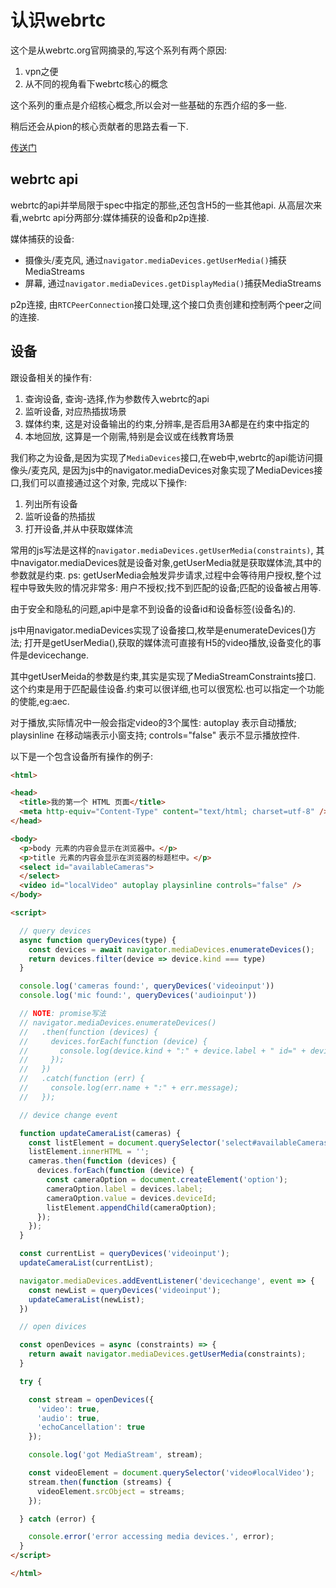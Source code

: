 # 认识webrtc

这个是从webrtc.org官网摘录的,写这个系列有两个原因:

1. vpn之便
2. 从不同的视角看下webrtc核心的概念

这个系列的重点是介绍核心概念,所以会对一些基础的东西介绍的多一些.

稍后还会从pion的核心贡献者的思路去看一下.

[传送门](https://webrtc.org/getting-started/overview)

## webrtc api

webrtc的api并举局限于spec中指定的那些,还包含H5的一些其他api.
从高层次来看,webrtc api分两部分:媒体捕获的设备和p2p连接.

媒体捕获的设备:

- 摄像头/麦克风, 通过`navigator.mediaDevices.getUserMedia()`捕获MediaStreams
- 屏幕, 通过`navigator.mediaDevices.getDisplayMedia()`捕获MediaStreams

p2p连接, 由`RTCPeerConnection`接口处理,这个接口负责创建和控制两个peer之间的连接.

## 设备

跟设备相关的操作有:

1. 查询设备, 查询-选择,作为参数传入webrtc的api
2. 监听设备, 对应热插拔场景
3. 媒体约束, 这是对设备输出的约束,分辨率,是否启用3A都是在约束中指定的
4. 本地回放, 这算是一个刚需,特别是会议或在线教育场景

我们称之为设备,是因为实现了`MediaDevices`接口,在web中,webrtc的api能访问摄像头/麦克风,
是因为js中的navigator.mediaDevices对象实现了MediaDevices接口,我们可以直接通过这个对象,
完成以下操作:

1. 列出所有设备
2. 监听设备的热插拔
3. 打开设备,并从中获取媒体流

常用的js写法是这样的`navigator.mediaDevices.getUserMedia(constraints)`,
其中navigator.mediaDevices就是设备对象,getUserMedia就是获取媒体流,其中的参数就是约束.
ps: getUserMedia会触发异步请求,过程中会等待用户授权,整个过程中导致失败的情况非常多:
用户不授权;找不到匹配的设备;匹配的设备被占用等.

由于安全和隐私的问题,api中是拿不到设备的设备id和设备标签(设备名)的.

js中用navigator.mediaDevices实现了设备接口,枚举是enumerateDevices()方法;
打开是getUserMedia(),获取的媒体流可直接有H5的video播放,设备变化的事件是devicechange.

其中getUserMeida的参数是约束,其实是实现了MediaStreamConstraints接口.
这个约束是用于匹配最佳设备.约束可以很详细,也可以很宽松.也可以指定一个功能的使能,eg:aec.

对于播放,实际情况中一般会指定video的3个属性: autoplay 表示自动播放;
playsinline 在移动端表示小窗支持; controls="false" 表示不显示播放控件.

以下是一个包含设备所有操作的例子:

```html
<html>

<head>
  <title>我的第一个 HTML 页面</title>
  <meta http-equiv="Content-Type" content="text/html; charset=utf-8" />
</head>

<body>
  <p>body 元素的内容会显示在浏览器中。</p>
  <p>title 元素的内容会显示在浏览器的标题栏中。</p>
  <select id="availableCameras">
  </select>
  <video id="localVideo" autoplay playsinline controls="false" />
</body>

<script>

  // query devices
  async function queryDevices(type) {
    const devices = await navigator.mediaDevices.enumerateDevices();
    return devices.filter(device => device.kind === type)
  }

  console.log('cameras found:', queryDevices('videoinput'))
  console.log('mic found:', queryDevices('audioinput'))

  // NOTE: promise写法
  // navigator.mediaDevices.enumerateDevices()
  //   .then(function (devices) {
  //     devices.forEach(function (device) {
  //       console.log(device.kind + ":" + device.label + " id=" + device.deviceId);
  //     });
  //   })
  //   .catch(function (err) {
  //     console.log(err.name + ":" + err.message);
  //   });

  // device change event

  function updateCameraList(cameras) {
    const listElement = document.querySelector('select#availableCameras');
    listElement.innerHTML = '';
    cameras.then(function (devices) {
      devices.forEach(function (device) {
        const cameraOption = document.createElement('option');
        cameraOption.label = devices.label;
        cameraOption.value = devices.deviceId;
        listElement.appendChild(cameraOption);
      });
    });
  }

  const currentList = queryDevices('videoinput');
  updateCameraList(currentList);

  navigator.mediaDevices.addEventListener('devicechange', event => {
    const newList = queryDevices('videoinput');
    updateCameraList(newList);
  })

  // open divices

  const openDevices = async (constraints) => {
    return await navigator.mediaDevices.getUserMedia(constraints);
  }

  try {

    const stream = openDevices({
      'video': true,
      'audio': true,
      'echoCancellation': true
    });

    console.log('got MediaStream', stream);

    const videoElement = document.querySelector('video#localVideo');
    stream.then(function (streams) {
      videoElement.srcObject = streams;
    });

  } catch (error) {

    console.error('error accessing media devices.', error);
  }
</script>

</html>
```